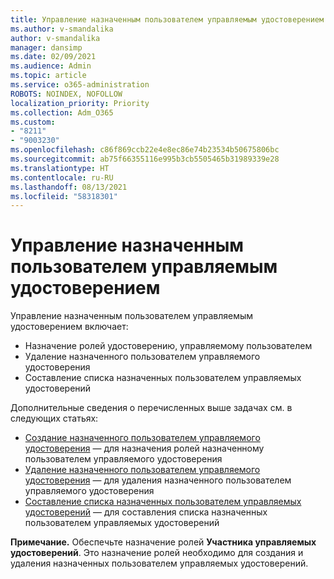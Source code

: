 ```yaml
---
title: Управление назначенным пользователем управляемым удостоверением
ms.author: v-smandalika
author: v-smandalika
manager: dansimp
ms.date: 02/09/2021
ms.audience: Admin
ms.topic: article
ms.service: o365-administration
ROBOTS: NOINDEX, NOFOLLOW
localization_priority: Priority
ms.collection: Adm_O365
ms.custom:
- "8211"
- "9003230"
ms.openlocfilehash: c86f869ccb22e4e8ec86e74b23534b50675806bc
ms.sourcegitcommit: ab75f66355116e995b3cb5505465b31989339e28
ms.translationtype: HT
ms.contentlocale: ru-RU
ms.lasthandoff: 08/13/2021
ms.locfileid: "58318301"
---
```

# <a name="manage-a-user-assigned-managed-identity"></a>Управление назначенным пользователем управляемым удостоверением

Управление назначенным пользователем управляемым удостоверением включает:

- Назначение ролей удостоверению, управляемому пользователем
- Удаление назначенного пользователем управляемого удостоверения
- Составление списка назначенных пользователем управляемых удостоверений

Дополнительные сведения о перечисленных выше задачах см. в следующих статьях:

- [Создание назначенного пользователем управляемого удостоверения](https://docs.microsoft.com/azure/active-directory/managed-identities-azure-resources/how-to-manage-ua-identity-portal) — для назначения ролей назначенному пользователем управляемого удостоверения
- [Удаление назначенного пользователем управляемого удостоверения](https://docs.microsoft.com/azure/active-directory/managed-identities-azure-resources/how-to-manage-ua-identity-portal) — для удаления назначенного пользователем управляемого удостоверения
- [Составление списка назначенных пользователем управляемых удостоверений](https://docs.microsoft.com/azure/active-directory/managed-identities-azure-resources/how-to-manage-ua-identity-portal) — для составления списка назначенных пользователем управляемых удостоверений

**Примечание.** Обеспечьте назначение ролей **Участника управляемых удостоверений**. Это назначение ролей необходимо для создания и удаления назначенных пользователем управляемых удостоверений.
